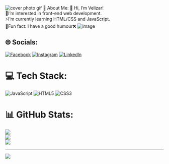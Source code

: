 <img alt="cover photo gif" src="https://user-images.githubusercontent.com/74038190/213910845-af37a709-8995-40d6-be59-724526e3c3d7.gif">
💫 About Me:
👋 Hi, I’m Velizar!<br> 🔭I’m interested in front-end web development.<br> ⚡I’m currently learning HTML/CSS and JavaScript.
<br>👻Fun fact: I have a good humour❌
<img alt="image" src="https://user-images.githubusercontent.com/74038190/240885348-491e3e44-11a0-487a-b07b-717f677bbe4a.gif">

## 🌐 Socials:
[![Facebook](https://img.shields.io/badge/Facebook-%231877F2.svg?logo=Facebook&logoColor=white)](https://facebook.com/https://www.facebook.com/velizar.velikov.9/) [![Instagram](https://img.shields.io/badge/Instagram-%23E4405F.svg?logo=Instagram&logoColor=white)](https://instagram.com/https://www.instagram.com/velizarvelikov/) [![LinkedIn](https://img.shields.io/badge/LinkedIn-%230077B5.svg?logo=linkedin&logoColor=white)](https://linkedin.com/in/https://www.linkedin.com/in/velizar-velikov-3b8389202/) 

# 💻 Tech Stack:
![JavaScript](https://img.shields.io/badge/javascript-%23323330.svg?style=for-the-badge&logo=javascript&logoColor=%23F7DF1E) ![HTML5](https://img.shields.io/badge/html5-%23E34F26.svg?style=for-the-badge&logo=html5&logoColor=white) ![CSS3](https://img.shields.io/badge/css3-%231572B6.svg?style=for-the-badge&logo=css3&logoColor=white)
# 📊 GitHub Stats:
![](https://github-readme-stats.vercel.app/api?username=velizar-velikov&theme=dark&hide_border=false&include_all_commits=false&count_private=false)<br/>
![](https://github-readme-streak-stats.herokuapp.com/?user=velizar-velikov&theme=dark&hide_border=false)<br/>
![](https://github-readme-stats.vercel.app/api/top-langs/?username=velizar-velikov&theme=dark&hide_border=false&include_all_commits=false&count_private=false&layout=compact)

---
[![](https://visitcount.itsvg.in/api?id=velizar-velikov&icon=0&color=0)](https://visitcount.itsvg.in)

<!-- Proudly created with GPRM ( https://gprm.itsvg.in ) -->
